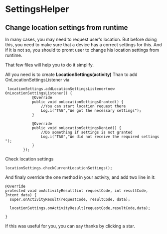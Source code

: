 # SettingsHelper
## Change location settings from runtime

In many cases, you may need to request user's location.
But before doing this, you need to make sure that a device has a correct settings for this.
And if it is not so, you should to promt user to change his location settings from runtime.

That few files will help you to do it simplify.

All you need is to create <b>LocationSettings(activity)</b>
Than to add OnLocationSettingsListener via 
```
 locationSettings.addLocationSettingsListener(new OnLocationSettingsListener() {
            @Override
            public void onLocationSettingsGranted() {
                //You can start location request there
                Log.i("TAG","We got the necessary settings");
            }

            @Override
            public void onLocationSettingsDenied() {
                //Do something if settings is not granted
                Log.i("TAG","We did not receive the required settings ");
            }
        });
```

Check location settings

```
locationSettings.checkCurrentLocationSettings();

```

And finaly override the one method in your activity, and add two line in it:
```
@Override
protected void onActivityResult(int requestCode, int resultCode, Intent data) {
  super.onActivityResult(requestCode, resultCode, data);
        
  locationSettings.onActivityResult(requestCode,resultCode,data);

}
```

If this was useful for you, you can say thanks by clicking a star.
